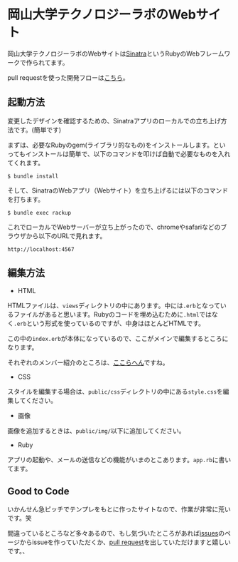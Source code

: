 # 岡山大学テクノロジーラボのWebサイト

岡山大学テクノロジーラボのWebサイトは[Sinatra](http://www.sinatrarb.com/)というRubyのWebフレームワークで作られてます。

pull requestを使った開発フローは[こちら](http://www.slideshare.net/totzyuta/git-introduction-50076451)。


## 起動方法

変更したデザインを確認するための、Sinatraアプリのローカルでの立ち上げ方法です。(簡単です)

まずは、必要なRubyのgem(ライブラリ的なもの)をインストールします。といってもインストールは簡単で、以下のコマンドを叩けば自動で必要なものを入れてくれます。

```
$ bundle install
```

そして、SinatraのWebアプリ（Webサイト）を立ち上げるには以下のコマンドを打ちます。

```
$ bundle exec rackup 
```

これでローカルでWebサーバーが立ち上がったので、chromeやsafariなどのブラウザから以下のURLで見れます。

```
http://localhost:4567
```

## 編集方法

- HTML

HTMLファイルは、`views`ディレクトリの中にあります。中には`.erb`となっているファイルがあると思います。Rubyのコードを埋め込むために`.html`ではなく`.erb`という形式を使っているのですが、中身はほとんどHTMLです。

この中の`index.erb`が本体になっているので、ここがメインで編集するところになります。

それぞれのメンバー紹介のところは、[ここらへん](https://github.com/totzYuta/okayama-u-techlab.com/blob/master/views/index.erb#L114)ですね。

- CSS

スタイルを編集する場合は、`public/css`ディレクトリの中にある`style.css`を編集してください。

- 画像

画像を追加するときは、`public/img/`以下に追加してください。


- Ruby

アプリの起動や、メールの送信などの機能がいまのとこあります。`app.rb`に書いてます。


## Good to Code

いかんせん急ピッチでテンプレをもとに作ったサイトなので、作業が非常に荒いです。笑

間違っているところなど多々あるので、もし気づいたところがあれば[issues](https://github.com/okadai-techlab/okayama-u-techlab.com/issues)のページからissueを作っていただくか、[pull request](https://github.com/okadai-techlab/okayama-u-techlab.com/pulls)を出していただけますと嬉しいです。、
